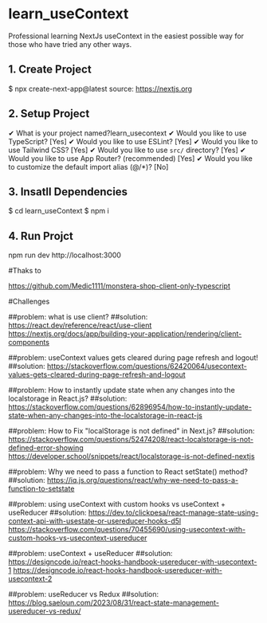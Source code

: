 # learn_useContext

Professional learning NextJs useContext in the easiest possible way for those who have tried any other ways.

## 1. Create Project

$ npx create-next-app@latest
source: https://nextjs.org

## 2. Setup Project

✔ What is your project named?learn_usecontext
✔ Would you like to use TypeScript? [Yes]
✔ Would you like to use ESLint? [Yes]
✔ Would you like to use Tailwind CSS? [Yes]
✔ Would you like to use `src/` directory? [Yes]
✔ Would you like to use App Router? (recommended) [Yes]
✔ Would you like to customize the default import alias (@/\*)? [No]

## 3. Insatll Dependencies

$ cd learn_useContext
$ npm i

## 4. Run Projct

npm run dev
http://localhost:3000

#Thaks to

https://github.com/Medic1111/monstera-shop-client-only-typescript

#Challenges

##problem:
what is use client?
##solution:
https://react.dev/reference/react/use-client
https://nextjs.org/docs/app/building-your-application/rendering/client-components

##problem:
useContext values gets cleared during page refresh and logout!
##solution:
https://stackoverflow.com/questions/62420064/usecontext-values-gets-cleared-during-page-refresh-and-logout

##problem:
How to instantly update state when any changes into the localstorage in React.js?
##solution:
https://stackoverflow.com/questions/62896954/how-to-instantly-update-state-when-any-changes-into-the-localstorage-in-react-js

##problem:
How to Fix "localStorage is not defined" in Next.js?
##solution:
https://stackoverflow.com/questions/52474208/react-localstorage-is-not-defined-error-showing
https://developer.school/snippets/react/localstorage-is-not-defined-nextjs

##problem:
Why we need to pass a function to React setState() method?
##solution:
https://iq.js.org/questions/react/why-we-need-to-pass-a-function-to-setstate

##problem:
using useContext with custom hooks vs useContext + useReducer
##solution:
https://dev.to/clickpesa/react-manage-state-using-context-api-with-usestate-or-usereducer-hooks-d5l
https://stackoverflow.com/questions/70455690/using-usecontext-with-custom-hooks-vs-usecontext-usereducer

##problem:
useContext + useReducer
##solution:
https://designcode.io/react-hooks-handbook-usereducer-with-usecontext-1
https://designcode.io/react-hooks-handbook-usereducer-with-usecontext-2

##problem:
useReducer vs Redux
##solution:
https://blog.saeloun.com/2023/08/31/react-state-management-usereducer-vs-redux/
